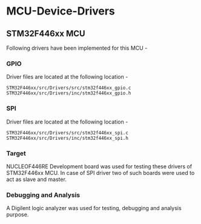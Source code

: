 # MCU-Device-Drivers

## STM32F446xx MCU

Following drivers have been implemented for this MCU - 

### GPIO 

Driver files are located at the following location - 

```shell
STM32F446xx/src/Drivers/src/stm32f446xx_gpio.c
STM32F446xx/src/Drivers/inc/stm32f446xx_gpio.h
```

### SPI 

Driver files are located at the following location - 

```shell
STM32F446xx/src/Drivers/src/stm32f446xx_spi.c
STM32F446xx/src/Drivers/inc/stm32f446xx_spi.h
```

### Target

NUCLEOF446RE Development board was used for testing these drivers of STM32F446xx MCU. In case of SPI driver two of such boards were used to act as slave and master. 

### Debugging and Analysis

A Digilent logic analyzer was used for testing, debugging and analysis purpose.